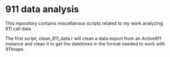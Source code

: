 # 911 data analysis
 
This repository contains miscellanous scripts related to my work analyzing 911 call data.

The first script, clean_911_data.r will clean a data export from an Active911 instance and clean it to get the datetimes in the format needed to work with 911maps.
